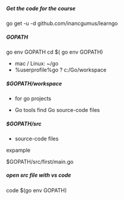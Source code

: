 ##### Get the code for the course

go get -u -d github.com/inancgumus/learngo

##### GOPATH
go env GOPATH
cd $( go env GOPATH)

* mac / Linux: ~/go
* %userprofile%go ?  c:/Go/workspace

##### $GOPATH/workspace

* for go projects

* Go tools find Go source-code files

##### $GOPATH/src

* source-code files

expample

$GOPATH/src/first/main.go

##### open src file with vs code

code $(go env GOPATH)